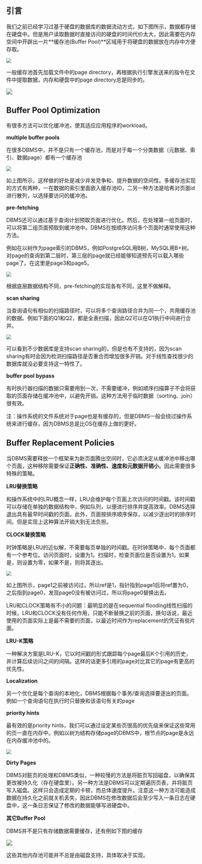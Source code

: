 ## 引言

我们之前已经学习过基于硬盘的数据库的数据流动方式，如下图所示，数据都存储在硬盘中。但是用户读取数据时直接访问的硬盘的时间代价太大，因此需要在内存空间中开辟出一片**缓存池(Buffer Pool)**区域用于将硬盘的数据放在内存中方便存取。

<img src="http://1.14.100.228:8002/images/2022/02/25/20220225215003.png" style="zoom:80%;" />

一般缓存池首先加载文件中的page directory，再根据执行引擎发送来的指令在文件中提取数据，内存和硬盘中的page directory总是同步的。

![](http://1.14.100.228:8002/images/2022/03/03/20220304102829.png)

## Buffer Pool Optimization

有很多方法可以优化缓冲池，使其适应应用程序的workload。

**multiple buffer pools**

在很多DBMS中，并不是只有一个缓存池，而是对于每一个分类数据（元数据、索引、数据page）都有一个缓存池

<img src="http://1.14.100.228:8002/images/2022/03/03/20220304102941.png" style="zoom:80%;" />

如上图所示，这样做的好处是减少并发竞争和、提升数据的空间性。多缓存池实现的方式有两种，一在数据的索引里面嵌入缓存池ID，二另一种方法是哈希对页面id进行散列，以选择要访问的缓冲池。

**pre-fetching**

DBMS还可以通过基于查询计划预取页面进行优化。然后，在处理第一组页面时，可以将第二组页面预取到缓冲池中。DBMS在按顺序访问多个页面时通常使用这种方法。

例如在以树作为page索引的DBMS，例如PostgreSQL用B树，MySQL用B+树。对page的查询到第二层时，第三层的page就已经能够知道预先可以载入哪些page了。在这里是page3和page5。

<img src="http://1.14.100.228:8002/images/2022/03/03/20220304103554.png" style="zoom:80%;" />

根据底层数据结构不同，pre-fetching的实现各有不同，这里不做解释。

**scan sharing**

当查询语句有相似的扫描路径时，可以将多个查询路径合并为同一个，共用缓存池的数据。例如下面的Q1和Q2，都是全表扫描，因此Q2可以在Q1执行中间进行合并。

<img src="http://1.14.100.228:8002/images/2022/03/03/20220304104140.png" style="zoom:80%;" />

可以看到不少数据库是支持scan sharing的，但是也有不支持的，因为scan sharing有时会因为检测扫描路径是否重合而增加很多开销。对于线性查找很少的数据库就没必要支持这一特性了。

**buffer pool bypass**

有时执行器扫描的数据只需要用到一次，不需要缓冲，例如顺序扫描算子不会将获取的页面存储在缓冲池中，以避免开销。这种方法用于临时数据（sorting、join）很有效。

注：操作系统的文件系统对于page也是有缓存的，但是DBMS一般会绕过操作系统来进行缓存，因为DBMS总是比OS在缓存上做的更好。

## Buffer Replacement Policies

当DBMS需要释放一个框架来为新页面腾出空间时，它必须决定从缓冲池中移出哪个页面，这种移除需要保证**正确性、准确性、速度和元数据开销小**。因此需要很多特殊的策略。

**LRU替换策略**

和操作系统中的LRU概念一样，LRU会维护每个页面上次访问的时间戳。该时间戳可以存储在单独的数据结构中，例如队列，以便进行排序并提高效率。DBMS选择退出具有最早时间戳的页面。此外，页面按排序顺序保存，以减少逐出时的排序时间。但是实现上这种算法开销大到无法负担。

**CLOCK替换策略**

时钟策略是LRU的近似解，不需要每页单独的时间戳。在时钟策略中，每个页面都有一个参考位。访问页面时，设置为1。扫描时，检查页面位是否设置为1。如果是，则设置为零，如果不是，则将其逐出。

<img src="http://1.14.100.228:8002/images/2022/03/04/20220304110042.png" style="zoom:80%;" />

如上图所示，page1之前被访问过，所以ref是1，指针指到page1后将ref置为0，之后指到page0，发现page0没有被访问过，所以将page0替换出去。

LRU和CLOCK策略有不小的问题：最明显的是在sequential flooding线性扫描的时候，LRU和CLOCK没有任何作用，只能不断替换之前的页面，换句话说，最近使用的页面实际上是最不需要的页面，以最近时间作为replacement的凭证有些片面。

**LRU-K策略**

一种解决方案是LRU-K，它以时间戳的形式跟踪每个page最后K个引用的历史，并计算后续访问之间的间隔。这样的话更多引用的page对比其它的page有更高的优先性。

**Localization**

另一个优化是每个查询的本地化，DBMS根据每个事务/查询选择要逐出的页面。例如一个查询语句在执行时只替换和该语句有关的page

**priority hints**

最有效的是priority hints，我们可以通过设定某些页很高的优先级来保证这些常用的页一直在内存中。例如以树为结构存储page的DBMS中，根节点的page是永远在内存缓冲池中的。

<img src="http://1.14.100.228:8002/images/2022/03/04/20220304111341.png" style="zoom:80%;" />

**Dirty Pages**

DBMS对脏页的处理和DBMS类似，一种较慢的方法是将脏页写回磁盘，以确保其更改被持久化（存在硬盘里）。另一种方法是DBMS可以定期遍历页表，并将脏页写入磁盘。这样只会造成定期的卡顿，而总体速度提升。注意这一种方法可能造成数据在持久化之前就关机丢失，因此DBMS在修改数据后会至少写入一条日志在硬盘中，这一条日志保证了修改的数据能够写进硬盘中。

**其它Buffer Pool**

DBMS并不是只有存储数据需要缓存，还有例如下图的缓存

<img src="http://1.14.100.228:8002/images/2022/03/04/20220304112425.png"  />

这些其他内存池可能并不总是由磁盘支持，具体取决于实现。



















